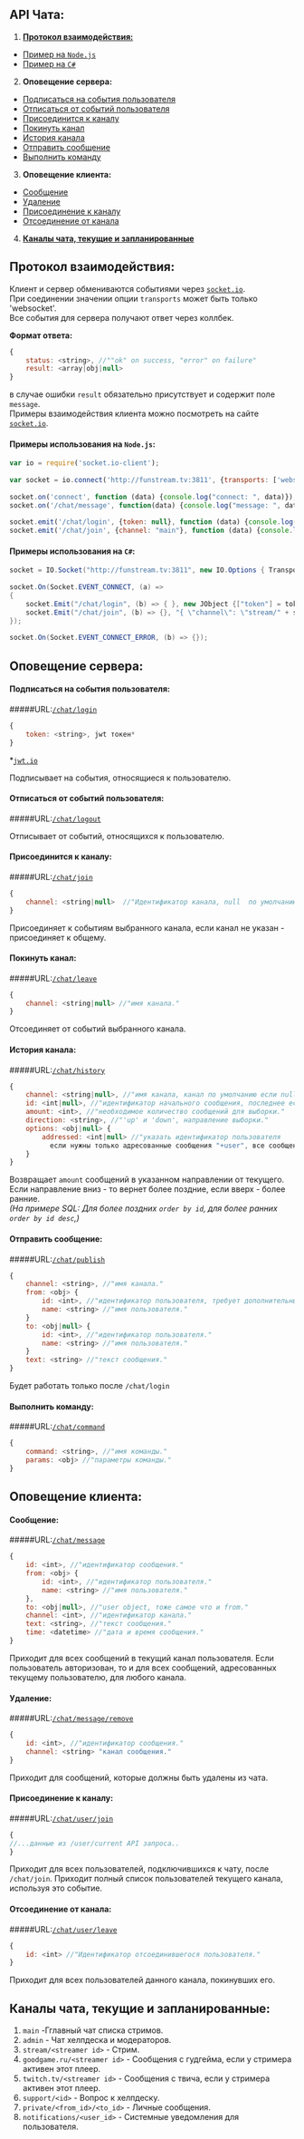 ﻿API Чата:		
-------------------		
1. [**Протокол взаимодействия:**](#Протокол-взаимодействия)  		
  - [Пример на `Node.js`](#Примеры-использования-на-nodejs)		
  - [Пример на `C#`](#Примеры-использования-на-c)		
2. **Оповещение сервера:** 		
  - [Подписаться на события пользователя](#Подписаться-на-события-пользователя)		
  - [Отписаться от событий пользователя](#Отписаться-от-событий-пользователя)		
  - [Присоединится к каналу](#Присоединится-к-каналу)		
  - [Покинуть канал](#Покинуть-канал)		
  - [История канала](#История-канала)		
  - [Отправить сообщение](#Отправить-сообщение)		
  - [Выполнить команду](#Выполнить-команду)		
3. **Оповещение клиента:**		
  - [Сообщение](#Сообщение) 		
  - [Удаление](#Удаление)		
  - [Присоединение к каналу](#Присоединение-к-каналу)  		
  - [Отсоединение от канала](#Отсоединение-от-канала)		
4. [**Каналы чата, текущие и запланированные**](#Каналы-чата-текущие-и-запланированные)		
  		
## Протокол взаимодействия:		
 		 
Клиент и сервер обмениваются событиями через [`socket.io`](http://socket.io/). 		
При соединении значении опции `transports` может быть только 'websocket'.		
Все события для сервера получают ответ через коллбек.		
		
**Формат ответа:**		
```js		
{		
    status: <string>, //""ok" on success, "error" on failure"		
    result: <array|obj|null>		
}		
```		
в случае ошибки `result` обязательно присутствует и содержит поле `message`.		
Примеры взаимодействия клиента можно посмотреть на сайте [`socket.io`](http://socket.io/). 		
		
#### Примеры использования на `Node.js`:		
		
```js		
var io = require('socket.io-client');		
 		
var socket = io.connect('http://funstream.tv:3811', {transports: ['websocket']});		
 		
socket.on('connect', function (data) {console.log("connect: ", data)});		
socket.on('/chat/message', function(data) {console.log("message: ", data)});		
 		
socket.emit('/chat/login', {token: null}, function (data) {console.log("login: ", data)});		
socket.emit('/chat/join', {channel: "main"}, function (data) {console.log("chat: ", data)});		
```		
		
#### Примеры использования на `C#`:		
```C#		
socket = IO.Socket("http://funstream.tv:3811", new IO.Options { Transports = ImmutableList.Create("websocket") });		
 		
socket.On(Socket.EVENT_CONNECT, (a) =>		
{		
    socket.Emit("/chat/login", (b) => { }, new JObject {["token"] = token });		
    socket.Emit("/chat/join", (b) => {}, "{ \"channel\": \"stream/" + streamerID + "\"}");		
});		
 		
socket.On(Socket.EVENT_CONNECT_ERROR, (b) => {});		
```		
 		
## Оповещение сервера:		
		
#### Подписаться на события пользователя:  		
#####URL:[`/chat/login`](http://funstream.tv/api/chat/login)  		
```js		
{		
    token: <string>, jwt токен*		
}		
```		
*[`jwt.io`](http://jwt.io/)   		
		
Подписывает на события, относящиеся к пользователю.		
 		
#### Отписаться от событий пользователя:  		
#####URL:[`/chat/logout`](http://funstream.tv/api/)  		
		
Отписывает от событий, относящихся к пользователю.  		
		
#### Присоединится к каналу:  		
#####URL:[`/chat/join`](http://funstream.tv/api/chat/join)  		
```js		
{		
    channel: <string|null>  //"Идентификатор канала, null  по умолчанию."		
}		
```		
		
Присоединяет к событиям выбранного канала, если канал не указан - присоединяет к общему.		
		
#### Покинуть канал:    		
#####URL:[`/chat/leave`](http://funstream.tv/api/chat/leave)  		
```js		
{		
    channel: <string|null> //"имя канала."		
}		
```		
Отсоединяет от событий выбранного канала.		
		
#### История канала:   		
#####URL:[`/chat/history`](http://funstream.tv/api/chat/history)  		
```js		
{		
    channel: <string|null>, //"имя канала, канал по умолчанию если null"		
    id: <int|null>, //"идентификатор начального сообщения, последнее если null"		
    amount: <int>, //"необходимое количество сообщений для выборки."		
    direction: <string>, //"'up' и 'down', направление выборки."		
    options: <obj|null> {		
        addressed: <int|null> //"указать идентификатор пользователя 		
          если нужны только адресованные сообщения "+user", все сообщения если null."		
    }		
}		
```		
Возвращает `amount` сообщений в указанном направлении от текущего. Если направление вниз - то вернет более поздние, если вверх - более ранние.  		
*(На примере SQL: Для более поздних `order by id`, для более ранних `order by id desc`,)*  		
		
#### Отправить сообщение:		
#####URL:[`/chat/publish`](http://funstream.tv/api/chat/publish)  		
```js		
{		
    channel: <string>, //"имя канала."		
    from: <obj> {		
        id: <int>, //"идентификатор пользователя, требует дополнительных привилегий."		
        name: <string> //"имя пользователя."		
    }		
    to: <obj|null> {		
        id: <int>, //"идентификатор пользователя."		
        name: <string> //"имя пользователя."		
    }		
    text: <string> //"текст сообщения."  		
}		
```		
Будет работать только после `/chat/login`  		
		
#### Выполнить команду:  		
#####URL:[`/chat/command`](http://funstream.tv/api/chat/command)  		
```js		
{		
    command: <string>, //"имя команды."		
    params: <obj> //"параметры команды."		
}		
```		
 		
## Оповещение клиента:		
		
#### Сообщение:  		
#####URL:[`/chat/message`](http://funstream.tv/api/chat/message)  		
```js		
{		
    id: <int>, //"идентификатор сообщения."		
    from: <obj> {		
        id: <int>, //"идентификатор пользователя."		
        name: <string> //"имя пользователя."		
    },		
    to: <obj|null>, //"user object, тоже самое что и from."		
    channel: <int>, //"идентификатор канала."		
    text: <string>, //"текст сообщения."		
    time: <datetime> //"дата и время сообщения."		
}		
```		
Приходит для всех сообщений в текущий канал пользователя. Если пользователь авторизован, то и для всех сообщений, адресованных текущему пользователю, для любого канала.		
		
#### Удаление:  		
#####URL:[`/chat/message/remove`](http://funstream.tv/api/chat/message/remove)  		
```js		
{ 		
    id: <int>, //"идентификатор сообщения."		
    channel: <string> "канал сообщения."		
}		
```		
Приходит для сообщений, которые должны быть удалены из чата.		
		
#### Присоединение к каналу:  		
#####URL:[`/chat/user/join`](http://funstream.tv/api/chat/user/join)  		
```js		
{		
//...данные из /user/current API запроса..		
}		
```		
Приходит для всех пользователей, подключившихся к чату, после` /chat/join`. Приходит полный список пользователей текущего канала, используя это событие.		
		
#### Отсоединение от канала:  		
#####URL:[`/chat/user/leave`](http://funstream.tv/api/chat/user/leave)  		
```js		
{		
    id: <int> //"Идентификатор отсоединившегося пользователя."		
}		
```		
Приходит для всех пользователей данного канала, покинувших его.		
		
		
## Каналы чата, текущие и запланированные:		
  1. `main` -Гглавный чат списка стримов.		
  2. `admin` - Чат хелпдеска и модераторов.		
  3. `stream/<streamer id>` - Стрим.		
  4. `goodgame.ru/<streamer id>` - Сообщения с гудгейма, если у стримера активен этот плеер.		
  5. `twitch.tv/<streamer id>` - Сообщения с твича, если у стримера активен этот плеер.		
  6. `support/<id>` - Вопрос к хелпдеску.		
  7. `private/<from_id>/<to_id>` - Личные сообщения.		
  8. `notifications/<user_id>` - Системные уведомления для пользователя.
